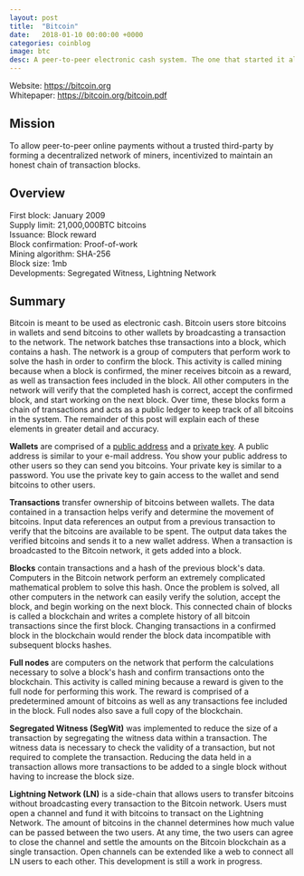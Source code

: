 ```yaml
---
layout: post
title:  "Bitcoin"
date:   2018-01-10 00:00:00 +0000
categories: coinblog
image: btc
desc: A peer-to-peer electronic cash system. The one that started it all. Bitcoin (BTC).
---
```

Website: <a href="https://bitcoin.org">https://bitcoin.org</a><br>
Whitepaper: <a href="https://bitcoin.org/bitcoin.pdf">https://bitcoin.org/bitcoin.pdf</a>

<h2>Mission</h2>
To allow peer-to-peer online payments without a trusted third-party by forming a decentralized network of miners, incentivized to maintain an honest chain of transaction blocks.

<h2>Overview</h2>
First block: January 2009<br>
Supply limit: 21,000,000BTC bitcoins<br>
Issuance: Block reward<br>
Block confirmation: Proof-of-work<br>
Mining algorithm: SHA-256<br>
Block size: 1mb<br>
Developments: Segregated Witness, Lightning Network

<h2>Summary</h2>
Bitcoin is meant to be used as electronic cash. Bitcoin users store bitcoins in wallets and send bitcoins to other wallets by broadcasting a transaction to the network. The network batches thse transactions into a block, which contains a hash. The network is a group of computers that perform work to solve the hash in order to confirm the block. This activity is called mining because when a block is confirmed, the miner receives bitcoin as a reward, as well as transaction fees included in the block. All other computers in the network will verify that the completed hash is correct, accept the confirmed block, and start working on the next block. Over time, these blocks form a chain of transactions and acts as a public ledger to keep track of all bitcoins in the system. The remainder of this post will explain each of these elements in greater detail and accuracy.

<b>Wallets</b> are comprised of a <u>public address</u> and a <u>private key</u>. A public address is similar to your e-mail address. You show your public address to other users so they can send you bitcoins. Your private key is similar to a password. You use the private key to gain access to the wallet and send bitcoins to other users.

<b>Transactions</b> transfer ownership of bitcoins between wallets. The data contained in a transaction helps verify and determine the movement of bitcoins. Input data references an output from a previous transaction to verify that the bitcoins are available to be spent. The output data takes the verified bitcoins and sends it to a new wallet address. When a transaction is broadcasted to the Bitcoin network, it gets added into a block.

<b>Blocks</b> contain transactions and a hash of the previous block's data. Computers in the Bitcoin network perform an extremely complicated mathematical problem to solve this hash. Once the problem is solved, all other computers in the network can easily verify the solution, accept the block, and begin working on the next block. This connected chain of blocks is called a blockchain and writes a complete history of all bitcoin transactions since the first block. Changing transactions in a confirmed block in the blockchain would render the block data incompatible with subsequent blocks hashes.

<b>Full nodes</b> are computers on the network that perform the calculations necessary to solve a block's hash and confirm transactions onto the blockchain. This activity is called mining because a reward is given to the full node for performing this work. The reward is comprised of a predetermined amount of bitcoins as well as any transactions fee included in the block. Full nodes also save a full copy of the blockchain.

<b>Segregated Witness (SegWit)</b> was implemented to reduce the size of a transaction by segregating the witness data within a transaction. The witness data is necessary to check the validity of a transaction, but not required to complete the transaction. Reducing the data held in a transaction allows more transactions to be added to a single block without having to increase the block size.

<b>Lightning Network (LN)</b> is a side-chain that allows users to transfer bitcoins without broadcasting every transaction to the Bitcoin network. Users must open a channel and fund it with bitcoins to transact on the Lightning Network. The amount of bitcoins in the channel determines how much value can be passed between the two users. At any time, the two users can agree to close the channel and settle the amounts on the Bitcoin blockchain as a single transaction. Open channels can be extended like a web to connect all LN users to each other. This development is still a work in progress.